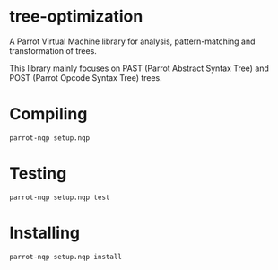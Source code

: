 # tree-optimization

A Parrot Virtual Machine library for analysis, pattern-matching and
transformation of trees.

This library mainly focuses on PAST (Parrot Abstract Syntax Tree) and POST
(Parrot Opcode Syntax Tree) trees.

# Compiling

    parrot-nqp setup.nqp

# Testing

    parrot-nqp setup.nqp test

# Installing

    parrot-nqp setup.nqp install
